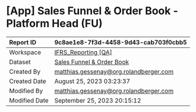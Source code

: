 



# [App] Sales Funnel & Order Book - Platform Head (FU)

|Report ID|9c8ae1e8-7f3d-4458-9d43-cab703f0cbb5|
| :--- | :--- |
|Workspace|[IFRS_Reporting [QA]](../Workspaces/IFRS_Reporting-[QA].md)|
|Dataset|[Sales Funnel & Order Book](../Datasets/Sales-Funnel-&-Order-Book.md)|
|Created By|matthias.gessenay@org.rolandberger.com|
|Created Date|August 25, 2023 03:23:37|
|Modified By|matthias.gessenay@org.rolandberger.com|
|Modified Date|September 25, 2023 20:15:12|
